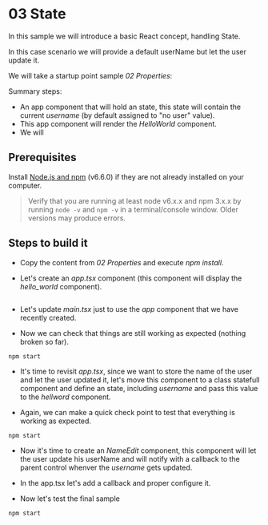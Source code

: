 # 03 State

In this sample we will introduce a basic React concept, handling State.

In this case scenario we will provide a default userName but let the user update
it.


We will take a startup point sample _02 Properties_:

Summary steps:

- An app component that will hold an state, this state will contain the current
_username_ (by default assigned to "no user" value).
- This app component will render the _HelloWorld_ component.
- We will

## Prerequisites

Install [Node.js and npm](https://nodejs.org/en/) (v6.6.0) if they are not already installed on your computer.

> Verify that you are running at least node v6.x.x and npm 3.x.x by running `node -v` and `npm -v` in a terminal/console window. Older versions may produce errors.

## Steps to build it

- Copy the content from _02 Properties_ and execute _npm install_.

- Let's create an _app.tsx_ component (this component will display the _hello_world_ component).

```javascript
```

- Let's update _main.tsx_ just to use the _app_ component that we have recently created.

- Now we can check that things are still working as expected (nothing broken so far).

```
npm start
```

- It's time to revisit _app.tsx_, since we want to store the name of the user and let the
user updated it, let's move this component to a class statefull component and define
an state, including _username_ and pass this value to the _hellword_ component.

- Again, we can make a quick check point to test that everything is working as expected.

```
npm start
```

- Now it's time to create an _NameEdit_ component, this component will let the user
update his userName and will notify with a callback to the parent control whenver
the _username_ gets updated.

- In the app.tsx let's add a callback and proper configure it.

- Now let's test the final sample

```
npm start
```
